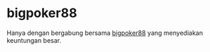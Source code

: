 # bigpoker88
Hanya dengan bergabung bersama <a href="https://bonusbigpoker88.com/">bigpoker88</a></u> yang menyediakan keuntungan besar.
